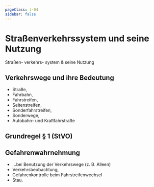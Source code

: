 ```yaml
---
pageClass: l-04
sidebar: false
---
```


# Straßenverkehrssystem und seine Nutzung

<auswahl>

<item itemSize="i-l" class="l4 slabT itemTitle">	

<div class="l4w">
      	<span class="l4a">Straßen-</span>
      	<span class="l4b">verkehrs-</span>
      	<span class="l4c">system</span>
      	<span class="l4d">& seine Nutzung</span>
</div>   

</item>

<item itemSize="i-xl" itemClass="itemVerkehrswege">

## Verkehrswege und ihre Bedeutung

- Straße, 
- Fahrbahn, 
- Fahrstreifen, 
- Seitenstreifen, 
- Sonderfahrstreifen, 
- Sonderwege, 
- Autobahn- und Kraftfahrstraße

</item>

<item itemSize="i-m" itemClass="">

## Grundregel § 1 (StVO)

</item>

<item itemSize="i-l" itemClass="itemGefahren">

## Gefahrenwahrnehmung

- ...bei Benutzung der Verkehrswege (z. B. Alleen)
- Verkehrsbeobachtung, 
- Gefahrenkontrolle beim Fahrstreifenwechsel
- Stau.

</item>

</auswahl>